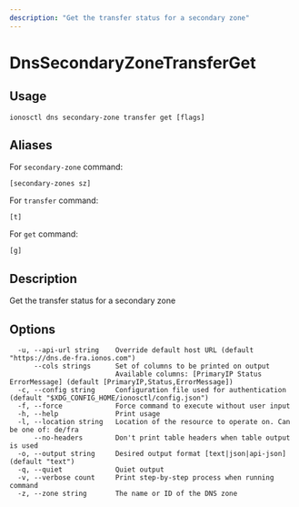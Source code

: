 ```yaml
---
description: "Get the transfer status for a secondary zone"
---
```


# DnsSecondaryZoneTransferGet

## Usage

```text
ionosctl dns secondary-zone transfer get [flags]
```

## Aliases

For `secondary-zone` command:

```text
[secondary-zones sz]
```

For `transfer` command:

```text
[t]
```

For `get` command:

```text
[g]
```

## Description

Get the transfer status for a secondary zone

## Options

```text
  -u, --api-url string    Override default host URL (default "https://dns.de-fra.ionos.com")
      --cols strings      Set of columns to be printed on output 
                          Available columns: [PrimaryIP Status ErrorMessage] (default [PrimaryIP,Status,ErrorMessage])
  -c, --config string     Configuration file used for authentication (default "$XDG_CONFIG_HOME/ionosctl/config.json")
  -f, --force             Force command to execute without user input
  -h, --help              Print usage
  -l, --location string   Location of the resource to operate on. Can be one of: de/fra
      --no-headers        Don't print table headers when table output is used
  -o, --output string     Desired output format [text|json|api-json] (default "text")
  -q, --quiet             Quiet output
  -v, --verbose count     Print step-by-step process when running command
  -z, --zone string       The name or ID of the DNS zone
```

